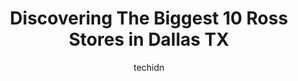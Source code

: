 ---
layout: ampstory
image: https://i0.wp.com/www.depkes.org/wp-content/uploads/2023/06/ross-0-in-dallas-tx-1685965085.jpeg?resize=640,853
author: techidn
featured: false
description: Discover the impressive array of Ross options in Dallas TX, where you can find 10 of the largest Ross establishments in the area. From renowned classics to hidden gems, Dallas TX offers a di
title: Discovering The Biggest 10 Ross Stores in Dallas TX
cover:
   title: Discovering The Biggest 10 Ross Stores in Dallas TX
   subtitle: Rickpate
   background: https://www.depkes.org/wp-content/uploads/2023/06/ross-0-in-dallas-tx-1685965085.jpeg

pages: 
 - layout: thirds
   top: <h1>#1 Ross Dress for Less</h1>
   bottom: "<p>Pretty ghetto and unprofessional.   An employee (cashier?) gets into an argument with a customer over the customer, looking through the cosmetic jewelry that was in a loc</p>"
   background: https://www.depkes.org/wp-content/uploads/2023/06/ross-1-in-dallas-tx-1685965085.jpeg
   backgroundblur: true
 - layout: thirds
   top: <h1>#2 Ross Dress for Less</h1>
   bottom: "<p>521 S Plano Rd, Richardson, TX 75081, United States</p>"
   background: https://www.depkes.org/wp-content/uploads/2023/06/ross-2-in-dallas-tx-1685965086.jpeg
   cta:
      link: https://www.depkes.org/blog/discovering-the-biggest-10-ross-stores-in-dallas-tx/
      text: Discovering The Biggest 10 Ross Stores in Dallas TX
 - layout: thirds
   top: <h1>#3 Ross Dress for Less</h1>
   bottom: "<p>1202 W Centerville Rd, Garland, TX 75041, United States</p>"
   background: https://www.depkes.org/wp-content/uploads/2023/06/ross-3-in-dallas-tx-1685965086.jpeg
   cta:
      link: https://www.depkes.org/blog/discovering-the-biggest-10-ross-stores-in-dallas-tx/
      text: Discovering The Biggest 10 Ross Stores in Dallas TX
 - layout: thirds
   top: <h1>#4 Ross Dress for Less</h1>
   bottom: "<p>7741 N MacArthur Blvd, Irving, TX 75063, United States</p>"
   background: https://images.unsplash.com/photo-1536745287225-21d689278fd1?ixlib=rb-4.0.3&ixid=MnwxMjA3fDB8MHxwaG90by1wYWdlfHx8fGVufDB8fHx8&auto=format&fit=crop&w=640&h=853&q=80
   cta:
      link: https://www.depkes.org/blog/discovering-the-biggest-10-ross-stores-in-dallas-tx/
      text: Discovering The Biggest 10 Ross Stores in Dallas TX
 - layout: thirds
   top: <h1>#5 Ross Dress for Less</h1>
   bottom: "<p>2525 W Wheatland Rd, Dallas, TX 75237, United States</p>"
   background: https://images.unsplash.com/photo-1527067829737-402993088e6b?ixlib=rb-4.0.3&ixid=MnwxMjA3fDB8MHxwaG90by1wYWdlfHx8fGVufDB8fHx8&auto=format&fit=crop&w=640&h=853&q=80
   cta:
      link: https://www.depkes.org/blog/discovering-the-biggest-10-ross-stores-in-dallas-tx/
      text: Discovering The Biggest 10 Ross Stores in Dallas TX
 - layout: thirds
   top: <h1>#6 Ross Dress for Less</h1>
   bottom: "<p>Village Shopping Center, 655 Wynnewood Dr, Dallas, TX 75224, United States</p>"
   background: https://images.unsplash.com/photo-1580610447943-1bfbef5efe07?ixlib=rb-4.0.3&ixid=MnwxMjA3fDB8MHxwaG90by1wYWdlfHx8fGVufDB8fHx8&auto=format&fit=crop&w=640&h=853&q=80
   cta:
      link: https://www.depkes.org/blog/discovering-the-biggest-10-ross-stores-in-dallas-tx/
      text: Discovering The Biggest 10 Ross Stores in Dallas TX
 - layout: thirds
   top: <h1>#7 Ross Dress for Less</h1>
   bottom: "<p>4404 Dallas Fort Worth Turnpike, Dallas, TX 75211, United States</p>"
   background: https://images.unsplash.com/photo-1534312527009-56c7016453e6?ixlib=rb-4.0.3&ixid=MnwxMjA3fDB8MHxwaG90by1wYWdlfHx8fGVufDB8fHx8&auto=format&fit=crop&w=640&h=853&q=80
   cta:
      link: https://www.depkes.org/blog/discovering-the-biggest-10-ross-stores-in-dallas-tx/
      text: Discovering The Biggest 10 Ross Stores in Dallas TX
 - layout: thirds
   middle: Continue reading...
   background: https://images.unsplash.com/photo-1618556658017-fd9c732d1360?ixlib=rb-4.0.3&ixid=MnwxMjA3fDB8MHxwaG90by1wYWdlfHx8fGVufDB8fHx8&auto=format&fit=crop&w=640&h=853&q=80
   cta:
      link: https://www.depkes.org/blog/discovering-the-biggest-10-ross-stores-in-dallas-tx/
      text: Discovering The Biggest 10 Ross Stores in Dallas TX
      
---